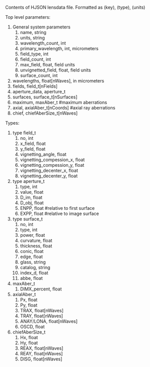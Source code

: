 Contents of HJSON lensdata file.
Formatted as (key), (type), (units)

Top level parameters:
1. General system parameters
    1. name, string
    1. units, string
    1. wavelength_count, int
    1. primary_wavelength, int, micrometers
    1. field_type, int
    1. field_count, int
    1. max_field, float, field units
    1. unvignetted_field, float, field units
    1. surface_count, int
1. wavelengths, float[nWaves], in micrometers
1. fields, field_t[nFields]
1. aperture_data, aperture_t
1. surfaces, surface_t[nSurfaces]
1. maximum, maxAber_t #maximum aberrations
1. axial, axialAber_t[nCoords] #axial ray aberrations
1. chief, chiefAberSize_t[nWaves]

Types:
1. type field_t
    1. no, int
    1. x_field, float
    1. y_field, float
    1. vignetting_angle, float
    1. vignetting_compession_x, float
    1. vignetting_compession_y, float
    1. vignetting_decenter_x, float
    1. vignetting_decenter_y, float
1. type aperture_t
    1. type, int
    1. value, float
    1. D_im, float
    1. D_obj, float
    1. ENPP, float   #relative to first surface
    1. EXPP, float  #relative to image surface
1. type surface_t
    1. no, int
    1. type, int
    1. power, float
    1. curvature, float
    1. thickness, float
    1. conic, float
    1. edge, float
    1. glass, string
    1. catalog, string
    1. index_d, float
    1. abbe, float
1. maxAber_t
    1. DIMX_percent, float
1. axialAber_t
    1. Px, float
    1. Py, float
    1. TRAX, float[nWaves]
    1. TRAY, float[nWaves]
    1. ANAY/LONA, float[nWaves]
    1. OSCD, float
1. chiefAberSize_t
    1. Hx, float
    1. Hy, float
    1. REAX, float[nWaves]
    1. REAY, float[nWaves]
    1. DISG, float[nWaves]

     